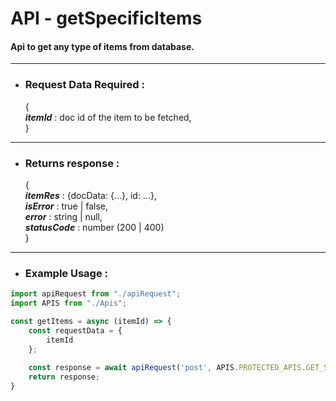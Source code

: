 # API - getSpecificItems
#### Api to get any type of items from database.

------------------------

- ### Request Data Required :

  {  
  **_itemId_** :  doc id of the item to be fetched,  
  }

------------------

- ### Returns response :

  {  
  **_itemRes_** : {docData: {...}, id: ...},  
  **_isError_** : true | false,  
  **_error_** : string | null,  
  **_statusCode_** : number (200 | 400)  
  }

----------------------

- ### Example Usage :

```javascript
import apiRequest from "./apiRequest";
import APIS from "./Apis";

const getItems = async (itemId) => {
    const requestData = {
        itemId
    };
    
    const response = await apiRequest('post', APIS.PROTECTED_APIS.GET_SPECIFIC_ITEM, requestData, 'application/json', true);
    return response;
}
```